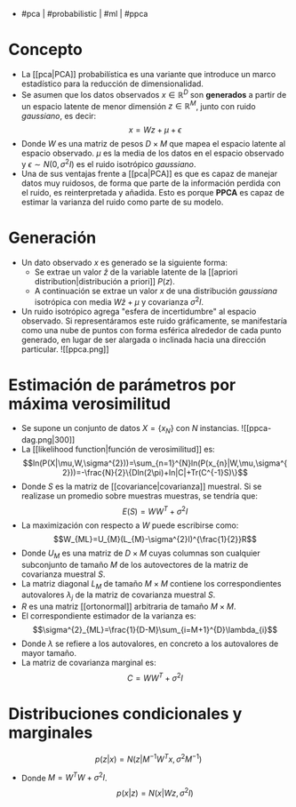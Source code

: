 - #pca | #probabilistic | #ml | #ppca

# Concepto
- La [[pca|PCA]] probabilística es una variante que introduce un marco estadístico para la reducción de dimensionalidad.
- Se asumen que los datos observados $x\in\mathbb{R}^{D}$ son **generados** a partir de un espacio latente de menor dimensión $z\in\mathbb{R}^{M}$, junto con ruido *gaussiano*, es decir:
$$x=Wz+\mu+\epsilon$$
- Donde $W$ es una matriz de pesos $D\times M$ que mapea el espacio latente al espacio observado. $\mu$ es la media de los datos en el espacio observado y $\epsilon\sim N(0, \sigma^{2}I)$ es el ruido isotrópico *gaussiano*.
- Una de sus ventajas frente a [[pca|PCA]] es que es capaz de manejar datos muy ruidosos, de forma que parte de la información perdida con el ruido, es reinterpretada y añadida. Esto es porque **PPCA** es capaz de estimar la varianza del ruido como parte de su modelo.

# Generación
- Un dato observado $x$ es generado se la siguiente forma:
	- Se extrae un valor $\hat{z}$ de la variable latente de la [[apriori distribution|distribución a priori]] $P(z)$.
	- A continuación se extrae un valor $x$ de una distribución *gaussiana* isotrópica con media $W\hat{z}+\mu$ y covarianza $\sigma^{2}I$.
- Un ruido isotrópico agrega "esfera de incertidumbre" al espacio observado. Si representáramos este ruido gráficamente, se manifestaría como una nube de puntos con forma esférica alrededor de cada punto generado, en lugar de ser alargada o inclinada hacia una dirección particular.
![[ppca.png]]

# Estimación de parámetros por máxima verosimilitud
- Se supone un conjunto de datos $X=\{x_{N}\}$ con $N$ instancias.
![[ppca-dag.png|300]]
- La [[likelihood function|función de verosimilitud]] es:
$$ln(P(X|\mu,W,\sigma^{2}))=\sum_{n=1}^{N}ln(P(x_{n}|W,\mu,\sigma^{2}))=-\frac{N}{2}\{Dln(2\pi)+ln|C|+Tr(C^{-1}S)\}$$
- Donde $S$ es la matriz de [[covariance|covarianza]] muestral. Si se realizase un promedio sobre muestras muestras, se tendría que:
$$E(S)=WW^{T}+\sigma^{2}I$$
- La maximización con respecto a $W$ puede escribirse como:
$$W_{ML}=U_{M}(L_{M}-\sigma^{2}I)^{\frac{1}{2}}R$$
- Donde $U_{M}$ es una matriz de $D\times M$ cuyas columnas son cualquier subconjunto de tamaño $M$ de los autovectores de la matriz de covarianza muestral $S$.
- La matriz diagonal $L_{M}$ de tamaño $M\times M$ contiene los correspondientes autovalores $\lambda_{j}$ de la matriz de covarianza muestral $S$.
- $R$ es una matriz [[ortonormal]] arbitraria de tamaño $M\times M$.
- El correspondiente estimador de la varianza es:
$$\sigma^{2}_{ML}=\frac{1}{D-M}\sum_{i=M+1}^{D}\lambda_{i}$$
- Donde $\lambda$ se refiere a los autovalores, en concreto a los autovalores de mayor tamaño.
- La matriz de covarianza marginal es:
$$C=WW^{T}+\sigma^{2}I$$

# Distribuciones condicionales y marginales
$$p(z|x)=N(z|M^{-1}W^{T}x,\sigma^{2}M^{-1})$$
- Donde $M=W^{T}W+\sigma^{2}I$.
$$p(x|z)=N(x|Wz,\sigma^{2}I)$$